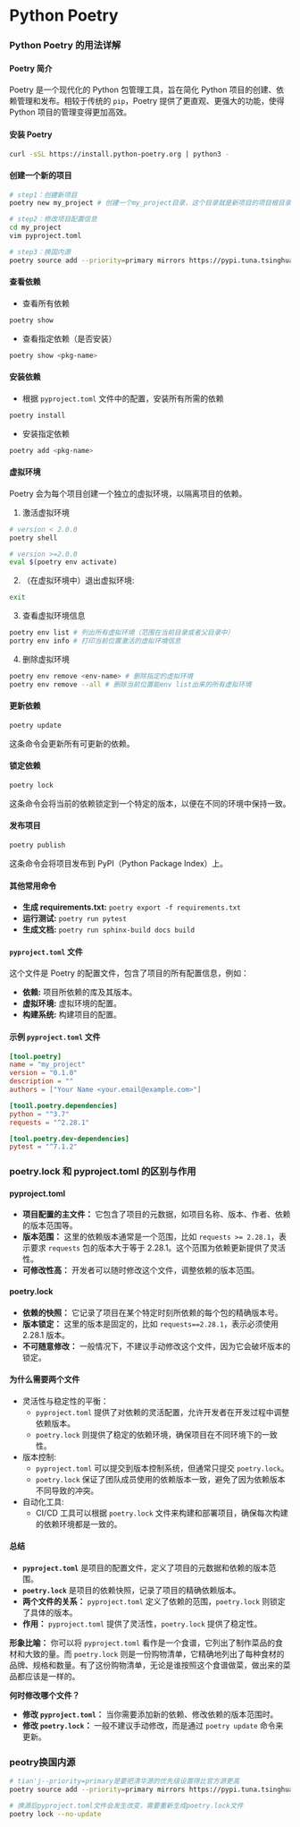 # Python Poetry

### Python Poetry 的用法详解

[官方文档]: https://python-poetry.org/docs/basic-usage/

#### Poetry 简介

Poetry 是一个现代化的 Python 包管理工具，旨在简化 Python 项目的创建、依赖管理和发布。相较于传统的 `pip`，Poetry 提供了更直观、更强大的功能，使得 Python 项目的管理变得更加高效。

#### 安装 Poetry

```bash
curl -sSL https://install.python-poetry.org | python3 -
```

#### 创建一个新的项目

```bash
# step1：创建新项目
poetry new my_project # 创建一个my_project目录，这个目录就是新项目的项目根目录，里面有一些poetry预先创建的配置文件

# step2：修改项目配置信息
cd my_project
vim pyproject.toml 

# step3：换国内源
poetry source add --priority=primary mirrors https://pypi.tuna.tsinghua.edu.cn/simple/
```

#### 查看依赖

- 查看所有依赖

```bash
poetry show
```

- 查看指定依赖（是否安装）

```sh
poetry show <pkg-name>
```



#### 安装依赖

- 根据 `pyproject.toml` 文件中的配置，安装所有所需的依赖

```bash
poetry install
```

- 安装指定依赖

```sh
poetry add <pkg-name>
```

#### 虚拟环境

Poetry 会为每个项目创建一个独立的虚拟环境，以隔离项目的依赖。

1. 激活虚拟环境


```bash
# version < 2.0.0
poetry shell

# version >=2.0.0
eval $(poetry env activate)
```

2. （在虚拟环境中）退出虚拟环境:

```bash
exit
```

3. 查看虚拟环境信息

```bash
poetry env list # 列出所有虚拟环境（范围在当前目录或者父目录中）
portry env info # 打印当前位置激活的虚拟环境信息
```

4. 删除虚拟环境

```bash
poetry env remove <env-name> # 删除指定的虚拟环境
poetry env remove --all # 删除当前位置能env list出来的所有虚拟环境
```

#### 更新依赖

```bash
poetry update
```

这条命令会更新所有可更新的依赖。

#### 锁定依赖

```bash
poetry lock
```

这条命令会将当前的依赖锁定到一个特定的版本，以便在不同的环境中保持一致。

#### 发布项目

```bash
poetry publish
```

这条命令会将项目发布到 PyPI（Python Package Index）上。

#### 其他常用命令

- **生成 requirements.txt:** `poetry export -f requirements.txt`
- **运行测试:** `poetry run pytest`
- **生成文档:** `poetry run sphinx-build docs build`

#### `pyproject.toml` 文件

这个文件是 Poetry 的配置文件，包含了项目的所有配置信息，例如：

- **依赖:** 项目所依赖的库及其版本。
- **虚拟环境:** 虚拟环境的配置。
- **构建系统:** 构建项目的配置。

#### 示例 `pyproject.toml` **文件**

```toml
[tool.poetry]
name = "my_project"
version = "0.1.0"
description = ""
authors = ["Your Name <your.email@example.com>"]

[too1l.poetry.dependencies]
python = "^3.7"
requests = "^2.28.1"

[tool.poetry.dev-dependencies]
pytest = "^7.1.2"
```

### poetry.lock 和 pyproject.toml 的区别与作用

#### pyproject.toml

- **项目配置的主文件：** 它包含了项目的元数据，如项目名称、版本、作者、依赖的版本范围等。
- **版本范围：** 这里的依赖版本通常是一个范围，比如 `requests >= 2.28.1`，表示要求 `requests` 包的版本大于等于 2.28.1。这个范围为依赖更新提供了灵活性。
- **可修改性高：** 开发者可以随时修改这个文件，调整依赖的版本范围。

#### poetry.lock

- **依赖的快照：** 它记录了项目在某个特定时刻所依赖的每个包的精确版本号。
- **版本锁定：** 这里的版本是固定的，比如 `requests==2.28.1`，表示必须使用 2.28.1 版本。
- **不可随意修改：** 一般情况下，不建议手动修改这个文件，因为它会破坏版本的锁定。

#### 为什么需要两个文件

- 灵活性与稳定性的平衡：
  - `pyproject.toml` 提供了对依赖的灵活配置，允许开发者在开发过程中调整依赖版本。
  - `poetry.lock` 则提供了稳定的依赖环境，确保项目在不同环境下的一致性。
- 版本控制:
  - `pyproject.toml` 可以提交到版本控制系统，但通常只提交 `poetry.lock`。
  - `poetry.lock` 保证了团队成员使用的依赖版本一致，避免了因为依赖版本不同导致的冲突。
- 自动化工具:
  - CI/CD 工具可以根据 `poetry.lock` 文件来构建和部署项目，确保每次构建的依赖环境都是一致的。

#### 总结

- **`pyproject.toml`** 是项目的配置文件，定义了项目的元数据和依赖的版本范围。
- **`poetry.lock`** 是项目的依赖快照，记录了项目的精确依赖版本。
- **两个文件的关系：** `pyproject.toml` 定义了依赖的范围，`poetry.lock` 则锁定了具体的版本。
- **作用：** `pyproject.toml` 提供了灵活性，`poetry.lock` 提供了稳定性。

**形象比喻：** 你可以将 `pyproject.toml` 看作是一个食谱，它列出了制作菜品的食材和大致的量。而 `poetry.lock` 则是一份购物清单，它精确地列出了每种食材的品牌、规格和数量。有了这份购物清单，无论是谁按照这个食谱做菜，做出来的菜品都应该是一样的。

**何时修改哪个文件？**

- **修改 `pyproject.toml`：** 当你需要添加新的依赖、修改依赖的版本范围时。
- **修改 `poetry.lock`：** 一般不建议手动修改，而是通过 `poetry update` 命令来更新。

### peotry换国内源

```bash
# tian'j--priority=primary是要把清华源的优先级设置得比官方源更高
poetry source add --priority=primary mirrors https://pypi.tuna.tsinghua.edu.cn/simple/

# 换源后pyproject.toml文件会发生改变，需要重新生成poetry.lock文件
poetry lock --no-update
```



